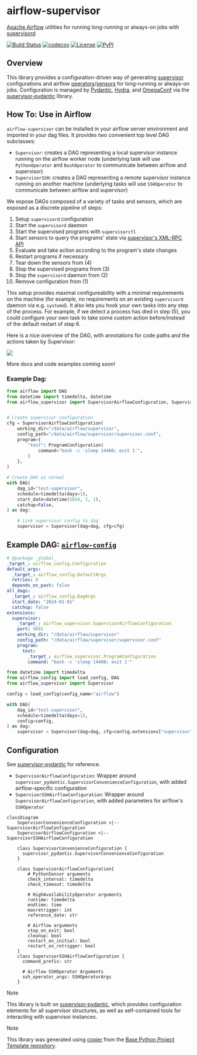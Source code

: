 # airflow-supervisor

[Apache Airflow](https://airflow.apache.org) utilities for running long-running or always-on jobs with [supervisord](http://supervisord.org)

[![Build Status](https://github.com/airflow-laminar/airflow-supervisor/actions/workflows/build.yaml/badge.svg?branch=main&event=push)](https://github.com/airflow-laminar/airflow-supervisor/actions/workflows/build.yaml)
[![codecov](https://codecov.io/gh/airflow-laminar/airflow-supervisor/branch/main/graph/badge.svg)](https://codecov.io/gh/airflow-laminar/airflow-supervisor)
[![License](https://img.shields.io/github/license/airflow-laminar/airflow-supervisor)](https://github.com/airflow-laminar/airflow-supervisor)
[![PyPI](https://img.shields.io/pypi/v/airflow-supervisor.svg)](https://pypi.python.org/pypi/airflow-supervisor)

## Overview

This library provides a configuration-driven way of generating [supervisor](http://supervisord.org) configurations and airflow [operators](https://airflow.apache.org/docs/apache-airflow/stable/core-concepts/operators.html)/[sensors](https://airflow.apache.org/docs/apache-airflow/stable/core-concepts/sensors.html) for long-running or always-on jobs. Configuration is managed by [Pydantic](https://pydantic.dev), [Hydra](https://hydra.cc), and [OmegaConf](https://omegaconf.readthedocs.io/) via the [supervisor-pydantic](https://github.com/airflow-laminar/supervisor-pydantic) library.

## How To: Use in Airflow

`airflow-supervisor` can be installed in your airflow server environment and imported in your dag files. It provides two convenient top level DAG subclasses:

- `Supervisor`: creates a DAG representing a local supervisor instance running on the airflow worker node (underlying task will use `PythonOperator` and `BashOperator` to communicate between airflow and supervisor)
- `SupervisorSSH`: creates a DAG representing a remote supervisor instance running on another machine (underlying tasks will use `SSHOperator` to communicate between airflow and supervisor)

We expose DAGs composed of a variety of tasks and sensors, which are exposed as a discrete pipeline of steps:
1. Setup `supervisord` configuration
2. Start the `supervisord` daemon
3. Start the supervised programs with `supervisorctl`
4. Start sensors to query the programs' state via [supervisor's XML-RPC API](http://supervisord.org/api.html)
5. Evaluate and take action according to the program's state changes
6. Restart programs if necessary
7. Tear down the sensors from (4)
8. Stop the supervised programs from (3)
9. Stop the `supervisord` daemon from (2)
10. Remove configuration from (1)

This setup provides maximal configureability with a minimal requirements on the machine (for example, no requirements on an existing `supervisord` daemon via e.g. `systemd`). It also lets you hook your own tasks into any step of the process. For example, if we detect a process has died in step (5), you could configure your own task to take some custom action before/instead of the default restart of step 6.

Here is a nice overview of the DAG, with annotations for code paths and the actions taken by Supervisor:

<img src="https://raw.githubusercontent.com/airflow-laminar/airflow-supervisor/main/docs/img/overview.png" />

More docs and code examples coming soon!

### Example Dag:

```python
from airflow import DAG
from datetime import timedelta, datetime
from airflow_supervisor import SupervisorAirflowConfiguration, Supervisor, ProgramConfiguration


# Create supervisor configuration
cfg = SupervisorAirflowConfiguration(
    working_dir="/data/airflow/supervisor",
    config_path="/data/airflow/supervisor/supervisor.conf",
    program={
        "test": ProgramConfiguration(
            command="bash -c 'sleep 14400; exit 1'",
        )
    },
)

# Create DAG as normal
with DAG(
    dag_id="test-supervisor",
    schedule=timedelta(days=1),
    start_date=datetime(2024, 1, 1),
    catchup=False,
) as dag:

    # Link supervisor config to dag
    supervisor = Supervisor(dag=dag, cfg=cfg)
```

## Example DAG: [`airflow-config`](https://github.com/airflow-laminar/airflow-config)


```yaml
# @package _global_
_target_: airflow_config.Configuration
default_args:
  _target_: airflow_config.DefaultArgs
  retries: 0
  depends_on_past: false
all_dags:
  _target_: airflow_config.DagArgs
  start_date: "2024-01-01"
  catchup: false
extensions:
  supervisor:
    _target_: airflow_supervisor.SupervisorAirflowConfiguration
    port: 9091
    working_dir: "/data/airflow/supervisor"
    config_path: "/data/airflow/supervisor/supervisor.conf"
    program:
      test:
        _target_: airflow_supervisor.ProgramConfiguration
        command: "bash -c 'sleep 14400; exit 1'"
```

```python
from datetime import timedelta
from airflow_config import load_config, DAG
from airflow_supervisor import Supervisor

config = load_config(config_name="airflow")

with DAG(
    dag_id="test-supervisor",
    schedule=timedelta(days=1),
    config=config,
) as dag:
    supervisor = Supervisor(dag=dag, cfg=config.extensions["supervisor"])
```

## Configuration
See [supervisor-pydantic](http://airflow-laminar.github.io/supervisor-pydantic/) for reference.

- `SupervisorAirflowConfiguration`: Wrapper around `supervisor_pydantic.SupervisorConvenienceConfiguration`, with added airflow-specific configuration
- `SupervisorSSHAirflowConfiguration`: Wrapper around `SupervisorAirflowConfiguration`, with added parameters for airflow's `SSHOperator`

```mermaid
classDiagram
    SupervisorConvenienceConfiguration <|-- SupervisorAirflowConfiguration
    SupervisorAirflowConfiguration <|-- SupervisorSSHAirflowConfiguration

    class SupervisorConvenienceConfiguration {
      supervisor_pydantic.SupervisorConvenienceConfiguration
    }

    class SupervisorAirflowConfiguration{
        # PythonSensor arguments
        check_interval: timedelta
        check_timeout: timedelta

        # HighAvailabilityOperator arguments
        runtime: timedelta
        endtime: time
        maxretrigger: int
        reference_date: str

        # Airflow arguments
        stop_on_exit: bool
        cleanup: bool
        restart_on_initial: bool
        restart_on_retrigger: bool
    }
    class SupervisorSSHAirflowConfiguration {
      command_prefix: str

      # Airflow SSHOperator Arguments
      ssh_operator_args: SSHOperatorArgs
    }
```

> [!NOTE]
> This library is built on [supervisor-pydantic](https://github.com/airflow-laminar/supervisor-pydantic), which provides configuration elements for all supervisor structures, as well as self-contained tools for interacting with supervisor instances.

> [!NOTE]
> This library was generated using [copier](https://copier.readthedocs.io/en/stable/) from the [Base Python Project Template repository](https://github.com/python-project-templates/base).
